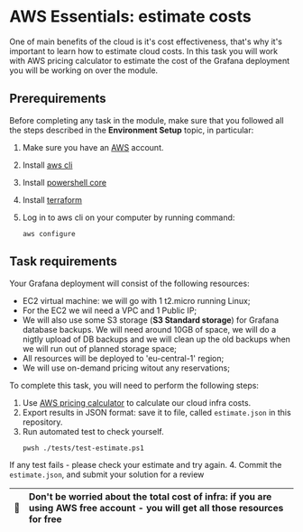 # AWS Essentials: estimate costs 

One of main benefits of the cloud is it's cost effectiveness, that's why it's important to learn how to estimate cloud costs. In this task you will work with AWS pricing calculator to estimate the cost of the Grafana deployment you will be working on over the module. 

## Prerequirements

Before completing any task in the module, make sure that you followed all the steps described in the **Environment Setup** topic, in particular: 

1. Make sure you have an [AWS](https://aws.amazon.com/free/) account.

2. Install [aws cli](https://docs.aws.amazon.com/cli/latest/userguide/getting-started-install.html)

3. Install [powershell core](https://learn.microsoft.com/en-us/powershell/scripting/install/installing-powershell?view=powershell-7.4)

4. Install [terraform](https://developer.hashicorp.com/terraform/tutorials/aws-get-started/install-cli)

5. Log in to aws cli on your computer by running command: 
    ```
    aws configure
    ```

## Task requirements 

Your Grafana deployment will consist of the following resources: 

- EC2 virtual machine: we will go with 1 t2.micro running Linux; 
- For the EC2 we wil need a VPC and 1 Public IP; 
- We will also use some S3 storage (**S3 Standard storage**) for Grafana database backups. We will need around 10GB of space, we will do a nigtly upload of DB backups and we will clean up the old backups when we will run out of planned storage space; 
- All resources will be deployed to 'eu-central-1' region; 
- We will use on-demand pricing witout any reservations; 

To complete this task, you will need to perform the following steps: 
1. Use [AWS pricing calculator](https://calculator.aws/) to calculate our cloud infra costs. 
2. Export results in JSON format: save it to file, called `estimate.json` in this repository. 
3. Run automated test to check yourself. 
    ```
    pwsh ./tests/test-estimate.ps1
    ```
If any test fails - please check your estimate and try again.
4. Commit the `estimate.json`, and submit your solution for a review

| :memo:        |Don't be worried about the total cost of infra: if you are using AWS free account - you will get all those resources for free    |
|---------------|:--------------------------------------------------------------------------------------------------------------------------------|
